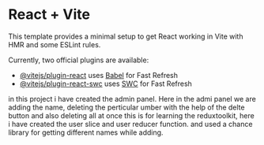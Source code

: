 # React + Vite

This template provides a minimal setup to get React working in Vite with HMR and some ESLint rules.

Currently, two official plugins are available:

- [@vitejs/plugin-react](https://github.com/vitejs/vite-plugin-react/blob/main/packages/plugin-react/README.md) uses [Babel](https://babeljs.io/) for Fast Refresh
- [@vitejs/plugin-react-swc](https://github.com/vitejs/vite-plugin-react-swc) uses [SWC](https://swc.rs/) for Fast Refresh

in this project i have created the admin panel. 
Here in the admi panel we are adding the name, deleting the perticular umber with the help of the delte button and also deleting all at once
this is for learning the reduxtoolkit, here i have created the user slice and user reducer function. and used a chance library for getting 
different names while adding.

